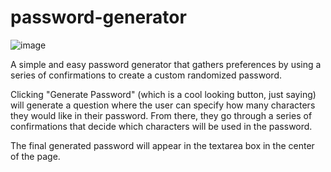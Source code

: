# password-generator

![image](https://user-images.githubusercontent.com/88464865/139506831-11ce05b5-faf2-402e-b944-5c63ca5130bc.png)


A simple and easy password generator that gathers preferences by using a series of confirmations to create a custom randomized password.

Clicking "Generate Password" (which is a cool looking button, just saying) will generate a question where the user can specify how many characters they would like in their password. From there, they go through a series of confirmations that decide which characters will be used in the password.

The final generated password will appear in the textarea box in the center of the page. 
